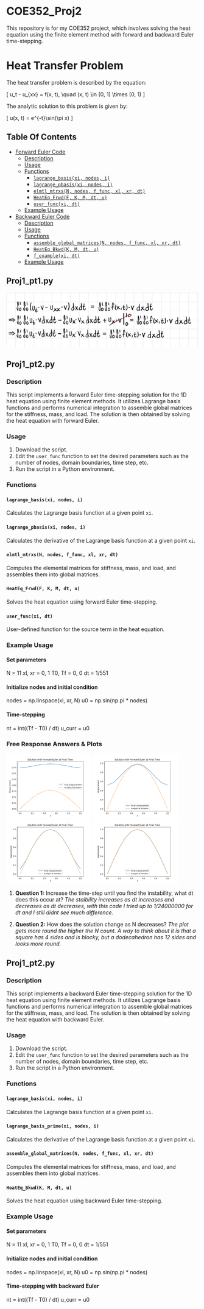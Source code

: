 # COE352_Proj2
This repository is for my COE352 project, which involves solving the heat equation using the finite element method with forward and backward Euler time-stepping.  

# Heat Transfer Problem

The heat transfer problem is described by the equation:

\[ u_t - u_{xx} = f(x, t), \quad (x, t) \in (0, 1) \times (0, 1) \]

The analytic solution to this problem is given by:

\[ u(x, t) = e^{-t}\sin(\pi x) \]

## Table Of Contents
- [Forward Euler Code](#proj1-pt1py)
  - [Description](#description)
  - [Usage](#usage)
  - [Functions](#functions)
    - [`lagrange_basis(xi, nodes, i)`](#lagrange_basisxi-nodes-i)
    - [`lagrange_pbasis(xi, nodes, i)`](#lagrange_basis_primexi-nodes-i)
    - [`elmtl_mtrxs(N, nodes, f_func, xl, xr, dt)`](#elmtl_mtrxsN-nodes-f_func-xl-xr-dt)
    - [`HeatEq_Frwd(F, K, M, dt, u)`](#heateq_frwdF-k-m-dt-u)
    - [`user_func(xi, dt)`](#user_funcxi-dt)
  - [Example Usage](#example-usage)
- [Backward Euler Code](#Proj1_pt2.py)
  - [Description](#description-1)
  - [Usage](#usage-1)
  - [Functions](#functions-1)
    - [`assemble_global_matrices(N, nodes, f_func, xl, xr, dt)`](#assemble_global_matricesN-nodes-f_func-xl-xr-dt)
    - [`HeatEq_Bkwd(K, M, dt, u)`](#heateq_bkwdK-m-dt-u)
    - [`f_example(xi, dt)`](#f_examplexi-dt)
  - [Example Usage](#example-usage-1)

## Proj1_pt1.py

![Hand-written Weak Form](https://github.com/kjmadera24/PictureFiles/blob/aceba3751ed8050617254bec18c52b916b486a2e/File_000%20(4).png)

## Proj1_pt2.py

### Description
This script implements a forward Euler time-stepping solution for the 1D heat equation using finite element methods. It utilizes Lagrange basis functions and performs numerical integration to assemble global matrices for the stiffness, mass, and load. The solution is then obtained by solving the heat equation with forward Euler.

### Usage
1. Download the script.
2. Edit the `user_func` function to set the desired parameters such as the number of nodes, domain boundaries, time step, etc.
3. Run the script in a Python environment.

### Functions

#### `lagrange_basis(xi, nodes, i)`
Calculates the Lagrange basis function at a given point `xi`.

#### `lagrange_pbasis(xi, nodes, i)`
Calculates the derivative of the Lagrange basis function at a given point `xi`.

#### `elmtl_mtrxs(N, nodes, f_func, xl, xr, dt)`
Computes the elemental matrices for stiffness, mass, and load, and assembles them into global matrices.

#### `HeatEq_Frwd(F, K, M, dt, u)`
Solves the heat equation using forward Euler time-stepping.

#### `user_func(xi, dt)`
User-defined function for the source term in the heat equation.

### Example Usage

#### Set parameters
N = 11
xl, xr = 0, 1
T0, Tf = 0, 0
dt = 1/551

#### Initialize nodes and initial condition
nodes = np.linspace(xl, xr, N)
u0 = np.sin(np.pi * nodes)

#### Time-stepping
nt = int((Tf - T0) / dt)
u_curr = u0

### Free Response Answers & Plots

<p float="left">
  <img src="https://github.com/kjmadera24/PictureFiles/blob/aceba3751ed8050617254bec18c52b916b486a2e/Pt1%20Tf_0.24.png" width="225"/>
  <img src="https://github.com/kjmadera24/PictureFiles/blob/aceba3751ed8050617254bec18c52b916b486a2e/Pt1%20Tf_0.024.png" width="225"/>
  <img src="https://github.com/kjmadera24/PictureFiles/blob/aceba3751ed8050617254bec18c52b916b486a2e/Pt1%20Tf_0.0024.png" width="225"/>
  <img src="https://github.com/kjmadera24/PictureFiles/blob/aceba3751ed8050617254bec18c52b916b486a2e/Pt1%20Tf_0.00024.png" width="225"/>
</p>

1. **Question 1:** Increase the time-step until you find the instability, what dt does this occur at?
   *The staibility increases as dt increases and decreases as dt decreases, with this code I tried up to 1/24000000 for dt and I still didnt see much difference.*

2. **Question 2:** How does the solution change as N decreases?
   *The plot gets more round the higher the N count. A way to think about it is that a square has 4 sides and is blocky, but a dodecahedron has 12 sides and looks more round.*

## Proj1_pt2.py

### Description
This script implements a backward Euler time-stepping solution for the 1D heat equation using finite element methods. It utilizes Lagrange basis functions and performs numerical integration to assemble global matrices for the stiffness, mass, and load. The solution is then obtained by solving the heat equation with backward Euler.

### Usage
1. Download the script.
2. Edit the `user_func` function to set the desired parameters such as the number of nodes, domain boundaries, time step, etc.
3. Run the script in a Python environment.

### Functions

#### `lagrange_basis(xi, nodes, i)`
Calculates the Lagrange basis function at a given point `xi`.

#### `lagrange_basis_prime(xi, nodes, i)`
Calculates the derivative of the Lagrange basis function at a given point `xi`.

#### `assemble_global_matrices(N, nodes, f_func, xl, xr, dt)`
Computes the elemental matrices for stiffness, mass, and load, and assembles them into global matrices.

#### `HeatEq_Bkwd(K, M, dt, u)`
Solves the heat equation using backward Euler time-stepping.

### Example Usage

#### Set parameters
N = 11
xl, xr = 0, 1
T0, Tf = 0, 0
dt = 1/551

#### Initialize nodes and initial condition
nodes = np.linspace(xl, xr, N)
u0 = np.sin(np.pi * nodes)

#### Time-stepping with backward Euler
nt = int((Tf - T0) / dt)
u_curr = u0
